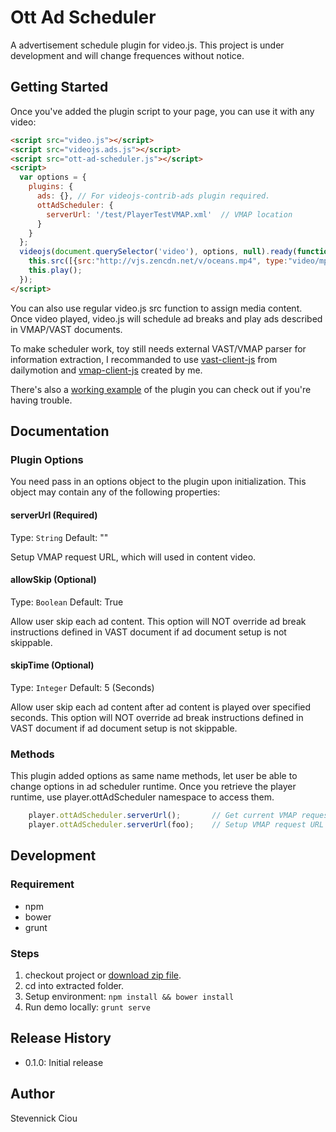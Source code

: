 # Ott Ad Scheduler

A advertisement schedule plugin for video.js.
This project is under development and will change frequences without notice.

## Getting Started

Once you've added the plugin script to your page, you can use it with any video:

```html
<script src="video.js"></script>
<script src="videojs.ads.js"></script>
<script src="ott-ad-scheduler.js"></script>
<script>
  var options = {
    plugins: {
      ads: {}, // For videojs-contrib-ads plugin required.
      ottAdScheduler: {
        serverUrl: '/test/PlayerTestVMAP.xml'  // VMAP location
      }
    }
  };
  videojs(document.querySelector('video'), options, null).ready(function() {
    this.src([{src:"http://vjs.zencdn.net/v/oceans.mp4", type:"video/mp4"}]);
    this.play();
  });
</script>
```

You can also use regular video.js src function to assign media content. Once video played, video.js will schedule ad breaks and play ads described in VMAP/VAST documents.

To make scheduler work, toy still needs external VAST/VMAP parser for information extraction, I recommanded to use [vast-client-js](/dailymotion/vast-client-js) from dailymotion and [vmap-client-js](/stevennick/vmap-client-js) created by me.

There's also a [working example](example.html) of the plugin you can check out if you're having trouble.

## Documentation
### Plugin Options

You need pass in an options object to the plugin upon initialization. This
object may contain any of the following properties:

#### serverUrl (Required)
Type: `String`
Default: ""

Setup VMAP request URL, which will used in content video.

#### allowSkip (Optional)
Type: `Boolean`
Default: True

Allow user skip each ad content. This option will NOT override ad break instructions defined in VAST document if ad document setup is not skippable.

#### skipTime (Optional)
Type: `Integer`
Default: 5 (Seconds)

Allow user skip each ad content after ad content is played over specified seconds. This option will NOT override ad break instructions defined in VAST document if ad document setup is not skippable.

### Methods

This plugin added options as same name methods, let user be able to change options in ad scheduler runtime. Once you retrieve the player runtime, use player.ottAdScheduler namespace to access them.

```javascript
    player.ottAdScheduler.serverUrl();       // Get current VMAP request URL
    player.ottAdScheduler.serverUrl(foo);    // Setup VMAP request URL as foo
```

## Development
### Requirement
* npm
* bower
* grunt

### Steps
1. checkout project or [download zip file](archive/master.zip).
2. cd into extracted folder.
3. Setup environment:
`npm install && bower install`
4. Run demo locally:
`grunt serve`

## Release History
 - 0.1.0: Initial release

## Author
Stevennick Ciou
